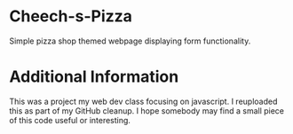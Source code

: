 # Cheech-s-Pizza
Simple pizza shop themed webpage displaying form functionality.

# Additional Information
This was a project my web dev class focusing on javascript. I reuploaded this as part of my GitHub cleanup. I hope somebody may find a small piece of this code useful or interesting.
